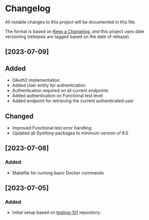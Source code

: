 # Changelog

All notable changes to this project will be documented in this file.

The format is based on [Keep a Changelog](https://keepachangelog.com/en/1.0.0/),
and this project uses date versioning (releases are tagged based on the date of release).

## [2023-07-09]

## Added

- OAuth2 implementation
- Added User entity for authentication
- Authentication required on all current endpoints
- Added authentication on Functional test level
- Added endpoint for retrieving the current authenticated user

## Changed

- Improved Functional test error handling
- Updated all Symfony packages to minimum version of 6.0

## [2023-07-08]

### Added 

- Makefile for running basic Docker commands

## [2023-07-05]

### Added

- Initial setup based on [testing-101](https://github.com/fuzulus/testing-101) repository.
